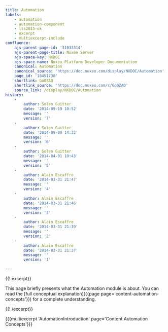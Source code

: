 ```yaml
---
title: Automation
labels:
    - automation
    - automation-component
    - lts2015-ok
    - excerpt
    - multiexcerpt-include
confluence:
    ajs-parent-page-id: '31033314'
    ajs-parent-page-title: Nuxeo Server
    ajs-space-key: NXDOC
    ajs-space-name: Nuxeo Platform Developer Documentation
    canonical: Automation
    canonical_source: 'https://doc.nuxeo.com/display/NXDOC/Automation'
    page_id: '18451738'
    shortlink: Go0ZAQ
    shortlink_source: 'https://doc.nuxeo.com/x/Go0ZAQ'
    source_link: /display/NXDOC/Automation
history:
    - 
        author: Solen Guitter
        date: '2014-09-19 10:52'
        message: ''
        version: '7'
    - 
        author: Solen Guitter
        date: '2014-09-09 14:32'
        message: ''
        version: '6'
    - 
        author: Solen Guitter
        date: '2014-04-01 10:43'
        message: ''
        version: '5'
    - 
        author: Alain Escaffre
        date: '2014-03-31 21:47'
        message: ''
        version: '4'
    - 
        author: Alain Escaffre
        date: '2014-03-31 21:46'
        message: ''
        version: '3'
    - 
        author: Alain Escaffre
        date: '2014-03-31 21:39'
        message: ''
        version: '2'
    - 
        author: Alain Escaffre
        date: '2014-03-31 21:37'
        message: ''
        version: '1'

---
```

{{! excerpt}}

This page briefly presents what the Automation module is about. You can read the [full conceptual explanation]({{page page='content-automation-concepts'}})&nbsp;for a complete understanding.

{{! /excerpt}}

{{{multiexcerpt 'AutomationIntroduction' page='Content Automation Concepts'}}}

&nbsp;